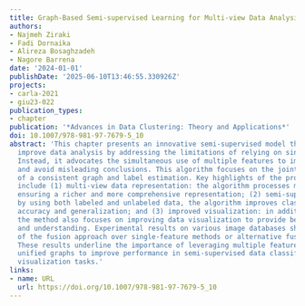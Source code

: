 ```yaml
---
title: Graph-Based Semi-supervised Learning for Multi-view Data Analysis
authors:
- Najmeh Ziraki
- Fadi Dornaika
- Alireza Bosaghzadeh
- Nagore Barrena
date: '2024-01-01'
publishDate: '2025-06-10T13:46:55.330926Z'
projects:
- carla-2021
- giu23-022
publication_types:
- chapter
publication: '*Advances in Data Clustering: Theory and Applications*'
doi: 10.1007/978-981-97-7679-5_10
abstract: 'This chapter presents an innovative semi-supervised model that aims to
  improve data analysis by addressing the limitations of relying on single features.
  Instead, it advocates the simultaneous use of multiple features to improve performance
  and avoid misleading conclusions. This algorithm focuses on the joint construction
  of a consistent graph and label estimation. Key highlights of the proposed method
  include (1) multi-view data representation: the algorithm processes multi-view data,
  ensuring a richer and more comprehensive representation; (2) semi-supervised classification:
  by using both labeled and unlabeled data, the algorithm improves classification
  accuracy and generalization; and (3) improved visualization: in addition to classification,
  the method also focuses on improving data visualization to provide better insight
  and understanding. Experimental results on various image databases show the superiority
  of the fusion approach over single-feature methods or alternative fusion algorithms.
  These results underline the importance of leveraging multiple features while creating
  unified graphs to improve performance in semi-supervised data classification and
  visualization tasks.'
links:
- name: URL
  url: https://doi.org/10.1007/978-981-97-7679-5_10
---
```

